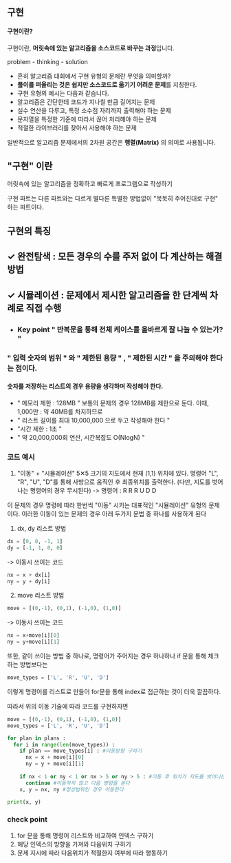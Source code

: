 ## 구현
#### 구현이란? 
구현이란,  **머릿속에 있는 알고리즘을 소스코드로 바꾸는 과정**입니다.

problem - thinking - solution

+ 흔히 알고리즘 대회에서 구현 유형의 문제란 무엇을 의미할까?
+ **풀이를 떠올리는 것은 쉽지만 소스코드로 옮기기 어려운 문제**를 지칭한다.
+ 구현 유형의 예시는 다음과 같습니다.
+ 알고리즘은 간단한데 코드가 지나칠 만큼 길어지는 문제
+ 실수 연산을 다루고, 특정 소수점 자리까지 출력해야 하는 문제
+ 문자열을 특정한 기준에 따라서 끊어 처리해야 하는 문제
+ 적절한 라이브러리를 찾아서 사용해야 하는 문제

일반적으로 알고리즘 문제에서의 2차원 공간은 **행렬(Matrix)** 의 의미로 사용됩니다.


## "구현" 이란 
머릿속에 있는 알고리즘을 정확하고 빠르게 프로그램으로 작성하기
 

구현 파트는 다른 파트와는 다르게 별다른 특별한 방법없이 "묵묵히 주어진대로 구현" 하는 파트이다.

## 구현의 특징
## ✓ 완전탐색 : 모든 경우의 수를 주저 없이 다 계산하는 해결 방법
## ✓ 시뮬레이션 : 문제에서 제시한 알고리즘을 한 단계씩 차례로 직접 수행
 
 

+ ### **Key point** " 반복문을 통해 전체 케이스를 올바르게 잘 나눌 수 있는가? "

### **" 입력 숫자의 범위 "** 와 **" 제한된 용량 "** , **" 제한된 시간 "** 을 주의해야 한다는 점이다.

#### 숫자를 저장하는 리스트의 경우 용량을 생각하며 작성해야 한다.
+ " 메모리 제한 : 128MB " 보통의 문제의 경우 128MB를 제한으로 둔다. 이때, 1,000만 : 약 40MB를 차지하므로
+ " 리스트 길이를 최대 10,000,000 으로 두고 작성해야 한다 " 
+ "시간 제한 : 1초 "
+ " 약 20,000,000회 연산, 시간복잡도 O(NlogN) "

### 코드 예시
1. "이동" + "시뮬레이션"
5✕5 크기의 지도에서 현재 (1,1) 위치에 있다. 명령어 "L", "R", "U", "D"를 통해 사방으로 움직인 후 최종위치를 출력한다. (다만, 지도를 벗어나는 명령어의 경우 무시된다)
-> 명령어 : R R R U D D

이 문제의 경우 명령에 따라 한번씩 "이동" 시키는 대표적인 "시뮬레이션" 유형의 문제이다.
이러한 이동이 있는 문제의 경우 아래 두가지 문법 중 하나를 사용하게 된다

1) dx, dy 리스트 방법
```python
dx = [0, 0, -1, 1]
dy = [-1, 1, 0, 0]
```

-> 이동시 쓰이는 코드
```python
nx = x + dx[i]
ny = y + dy[i]
```

2) move 리스트 방법
```python
move = [(0,-1), (0,1), (-1,0), (1,0)]
```
-> 이동시 쓰이는 코드
```python
nx = x+move[i][0]
ny = y+move[i][1]
```

또한, 같이 쓰이는 방법 중 하나로, 명령어가 주어지는 경우 하나하나 if 문을 통해 체크하는 방법보다는
```python
move_types = ['L', 'R', 'U', 'D']
```

이렇게 명령어를 리스트로 만들어 for문을 통해 index로 접근하는 것이 더욱 깔끔하다.

따라서 위의 이동 기술에 따라 코드를 구현하자면

```python
move = [(0,-1), (0,1), (-1,0), (1,0)]
move_types = ['L', 'R', 'U', 'D'] 

for plan in plans :
  for i in range(len(move_types)) :
    if plan == move_types[i] : #이동방향 구하기
      nx = x + move[i][0]
      ny = y + move[i][1]
      
    if nx < 1 or ny < 1 or nx > 5 or ny > 5 : #이동 후 위치가 지도를 벗어나는 경우
      continue #이동하지 않고 다음 명령을 본다
    x, y = nx, ny #정상범위인 경우 이동한다

print(x, y)
```

### check point
1. for 문을 통해 명령어 리스트와 비교하여 인덱스 구하기
2. 해당 인덱스의 방향을 가져와 다음위치 구하기
3. 문제 지시에 따라 다음위치가 적절한지 여부에 따라 행동하기
